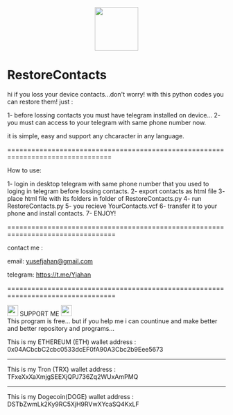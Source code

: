 
<div id="header" align="center">
  <img src="https://media.giphy.com/media/M9gbBd9nbDrOTu1Mqx/giphy.gif" width="100"/>
</div>




# RestoreContacts
hi
if you loss your device contacts...don't worry! with this python codes you can restore them!
just :

1- before lossing contacts you must have telegram installed on device...
2- you must can access to your telegram with same phone number now.

it is simple, easy and support any chcaracter in any language.

================================================================================

How to use:

1- login in desktop telegram with same phone number that you used to loging in telegram before lossing contacts.
2- export contacts as html file
3- place html file with its folders in folder of RestoreContacts.py
4- run RestoreContacts.py
5- you recieve YourContacts.vcf
6- transfer it to your phone and install contacts.
7- ENJOY!

=================================================================================

contact me :

email:
yusefjahan@gmail.com

telegram:
https://t.me/Yjahan

=================================================================================



<div id="header" align="left">
  <img src="https://www.gifs-paradise.com/animations/animated-gifs-money-0006.gif.pagespeed.ce.IaxTPJTdVW.gif" width="25"/>  SUPPORT ME
  <img src="https://www.gifs-paradise.com/animations/animated-gifs-money-0006.gif.pagespeed.ce.IaxTPJTdVW.gif" width="25"/>
</div> 
This program is free... but if you help me i can countinue and make better and better repository and programs...

  This is my ETHEREUM (ETH) wallet address :
    0x04ACbcbC2cbc0533dcEF0fA90A3Cbc2b9Eee5673
 
 
 - - - - - - - - - - - - - -
 
  This is my Tron (TRX) wallet address :
   TFxeXxXaXmjgSEEXjQPJ736Zq2WUxAmPMQ

 
  - - - - - - - - - - - - - -
 
  This is my Dogecoin(DOGE) wallet address :
  DSTbZwmLk2Ky9RC5XjH9RVwXYcaSQ4KxLF
 
 
 
 
 
 <!-- Statistics by www.1abzar.com --->
<script type="text/javascript" src="https://1abzar.ir/abzar/tools/stat/amar-v3.php?color=333333&bg=F7F4D9&kc=888888&kadr=1&amar=nnfcxi33mbv10nk1h9rn24ntw82yio&show=1|1|1|1|0|1|1"></script><div style="display:none"><h3><a href="https://www.1abzar.com/abzar/stat.php">&#1570;&#1605;&#1575;&#1585;&#1711;&#1740;&#1585; &#1608;&#1576;&#1604;&#1575;&#1711;</a></h3></div>
<!-- Statistics by www.1abzar.com --->
 
 








